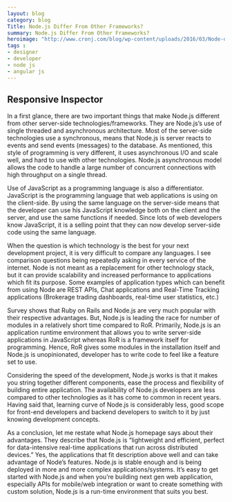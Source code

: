 ```yaml
---
layout: blog
category: blog
Title: Node.js Differ From Other Frameworks?
summary: Node.js Differ From Other Frameworks?
heroimage: "http://www.cronj.com/blog/wp-content/uploads/2016/03/Node-difference.jpg"
tags :
- designer
- developer
- node js
- angular js
---
```

## Responsive Inspector
In a first glance, there are two important things that make Node.js different from other server-side technologies/frameworks. They are Node.js’s use of single threaded and asynchronous architecture. Most of the server-side technologies use a synchronous, means that Node.js is server reacts to events and send events (messages) to the database. As mentioned, this style of programming is very different, it uses asynchronous I/O and scale well, and hard to use with other technologies. Node.js asynchronous model allows the code to handle a large number of concurrent connections with high throughput on a single thread.

Use of JavaScript as a programming language is also a differentiator. JavaScript is the programming language that web applications is using on the client-side. By using the same language on the server-side means that the developer can use his JavaScript knowledge both on the client and the server, and use the same functions if needed. Since lots of web developers know JavaScript, it is a selling point that they can now develop server-side code using the same language.

When the question is which technology is the best for your next development project, it is very difficult to compare any languages. I see comparison questions being repeatedly asking in every service of the internet. Node is not meant as a replacement for other technology stack, but it can provide scalability and increased performance to applications which fit its purpose. Some examples of application types which can benefit from using Node are REST APIs, Chat applications and Real-Time Tracking applications (Brokerage trading dashboards, real-time user statistics, etc.)

Survey shows that Ruby on Rails and Node.js are very much popular with their respective advantages. But, Node.js is leading the race for number of modules in a relatively short time compared to RoR. Primarily, Node.js is an application runtime environment that allows you to write server-side applications in JavaScript whereas RoR is a framework itself for programming. Hence, RoR gives some modules in the installation itself and Node.js is unopinionated, developer has to write code to feel like a feature set to use.

Considering the speed of the development, Node.js works is that it makes you string together different components, ease the process and flexibility of building entire application. The availability of Node.js developers are less compared to other technologies as it has come to common in recent years. Having said that, learning curve of Node.js is considerably less, good scope for front-end developers and backend developers to switch to it by just knowing development concepts.

As a conclusion, let me restate what Node.js homepage says about their advantages. They describe that Node.js is “lightweight and efficient, perfect for data-intensive real-time applications that run across distributed devices.” Yes, the applications that fit description above well and can take advantage of Node’s features. Node.js is stable enough and is being deployed in more and more complex applications/systems. It’s easy to get started with Node.js and when you’re building next gen web application, especially APIs for mobile/web integration or want to create something with custom solution, Node.js is a run-time environment that suits you best.